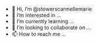 - 👋 Hi, I’m @stowerscarmellemarie
- 👀 I’m interested in ...
- 🌱 I’m currently learning ...
- 💞️ I’m looking to collaborate on ...
- 📫 How to reach me ...

<!---
stowerscarmellemarie/stowerscarmellemarie is a ✨ special ✨ repository because its `README.md` (this file) appears on your GitHub profile.
You can click the Preview link to take a look at your changes.
--->
